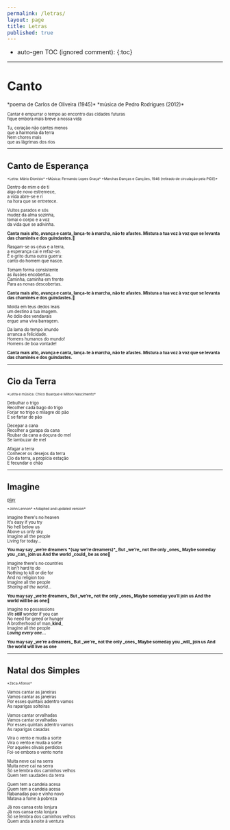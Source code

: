 ```yaml
---
permalink: /letras/
layout: page
title: Letras
published: true
---
```



* auto-gen TOC (ignored comment):
{:toc}

---

# Canto

<small>
*poema de Carlos de Oliveira (1945)*  
*música de Pedro Rodrigues (2012)*  
<small>

Cantar é empurrar o tempo ao encontro das cidades futuras  
fique embora mais breve a nossa vida  

Tu, coração não cantes menos  
que a harmonia da terra  
Nem chores mais  
que as lágrimas dos rios  

---

# Canto de Esperança

<small>
*Letra: Mário Dionísio*  
*Música: Fernando Lopes Graça*  
*Marchas Danças e Canções, 1946 (retirado de circulação pela PIDE)*  
</small>

Dentro de mim e de ti  
algo de novo estremece,  
a vida abre-se e ri  
na hora que se entretece.  

Vultos parados e sós  
mudez da alma sozinha,  
tomai o corpo e a voz  
da vida que se adivinha.   

<b>
Canta mais alto, avança e canta,  
lança-te à marcha, não te afastes.  
Mistura a tua voz à voz que se levanta  
das chaminés e dos guindastes.  
</b>

Rasgam-se os céus e a terra,  
a esperança cai e refaz-se.  
É o grito duma outra guerra:  
canto do homem que nasce.   

Tomam forma consistente  
as ilusões encobertas.  
Caminha, caminha em frente  
Para as novas descobertas.  

<b>
Canta mais alto, avança e canta,  
lança-te à marcha, não te afastes.  
Mistura a tua voz à voz que se levanta  
das chaminés e dos guindastes.  
</b>

Molda em teus dedos leais  
um destino à tua imagem.  
Ao ódio dos vendavais  
ergue uma viva barragem.  

Da lama do tempo imundo  
arranca a felicidade.  
Homens humanos do mundo!  
Homens de boa vontade!  

<b>
Canta mais alto, avança e canta,  
lança-te à marcha, não te afastes.  
Mistura a tua voz à voz que se levanta  
das chaminés e dos guindastes.  
</b>

---

# Cio da Terra

<small>
*Letra e música: Chico Buarque e Milton Nascimento*  
</small>

Debulhar o trigo  
Recolher cada bago do trigo  
Forjar no trigo o milagre do pão  
E se fartar de pão  

Decepar a cana  
Recolher a garapa da cana  
Roubar da cana a doçura do mel  
Se lambuzar de mel  

Afagar a terra  
Conhecer os desejos da terra  
Cio da terra, a propícia estação  
E fecundar o chão  

---

# Imagine
[play](https://www.youtube.com/watch?v=DVg2EJvvlF8)

<small>
*John Lennon*  
*Adapted and updated version*  
</small>

Imagine there's no heaven  
It's easy if you try  
No hell below us  
Above us only sky  
Imagine all the people  
Living for today...  

<b>
You may say _we’re dreamers *(say we’re dreamers)*_  
But _we’re_ not the only _ones_  
Maybe someday you _can_ join us  
And the world _could_ be as one  
</b>

Imagine there's no countries  
It isn't hard to do  
Nothing to kill or die for  
And no religion too  
Imagine all the people  
_Sharing all the world..._  

<b>
You may say _we’re dreamers_  
But _we’re_ not the only _ones_  
Maybe someday you’ll join us  
And the world will be as one  
</b>

Imagine no possessions  
We _**still**_ wonder if you can  
No need for greed or hunger  
A brotherhood of man_**kind**_  
Imagine all the people  
***Loving every one...***  

<b>
You may say _we're a dreamers_  
But _we're_ not the only _ones_  
Maybe someday you _will_ join us  
And the world will live as one  
</b>

---

# Natal dos Simples

<small>
*Zeca Afonso*  
</small>

Vamos cantar as janeiras  
Vamos cantar as janeiras  
Por esses quintais adentro vamos  
As raparigas solteiras  

Vamos cantar orvalhadas  
Vamos cantar orvalhadas  
Por esses quintais adentro vamos  
As raparigas casadas  

Vira o vento e muda a sorte  
Vira o vento e muda a sorte  
Por aqueles olivais perdidos  
Foi-se embora o vento norte  

Muita neve cai na serra  
Muita neve cai na serra  
Só se lembra dos caminhos velhos  
Quem tem saudades da terra  

Quem tem a candeia acesa  
Quem tem a candeia acesa  
Rabanadas pao e vinho novo  
Matava a fome à pobreza  

Já nos cansa esta lonjura  
Já nos cansa esta lonjura  
Só se lembra dos caminhos velhos  
Quem anda à noite à ventura  
